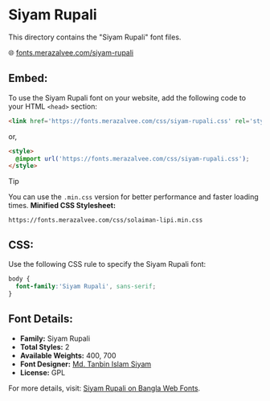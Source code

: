# Siyam Rupali

This directory contains the "Siyam Rupali" font files.

🌐 [fonts.merazalvee.com/siyam-rupali](https://fonts.merazalvee.com/siyam-rupali/)

## Embed:
To use the Siyam Rupali font on your website, add the following code to your HTML `<head>` section:
```html
<link href='https://fonts.merazalvee.com/css/siyam-rupali.css' rel='stylesheet'>
```

or,
```html
<style>
  @import url('https://fonts.merazalvee.com/css/siyam-rupali.css');
</style>
```

> [!TIP]
> You can use the `.min.css` version for better performance and faster loading times.
> **Minified CSS Stylesheet:**  
> ```
> https://fonts.merazalvee.com/css/solaiman-lipi.min.css
> ```

## CSS:
Use the following CSS rule to specify the Siyam Rupali font:
```css
body {
  font-family:'Siyam Rupali', sans-serif;
}
```

## Font Details:
- **Family:** Siyam Rupali
- **Total Styles:** 2
- **Available Weights:** 400, 700
- **Font Designer:** [Md. Tanbin Islam Siyam](https://github.com/potasiyam)
- **License:** GPL

For more details, visit: [Siyam Rupali on Bangla Web Fonts](https://fonts.merazalvee.com/siyam-rupali/#about).